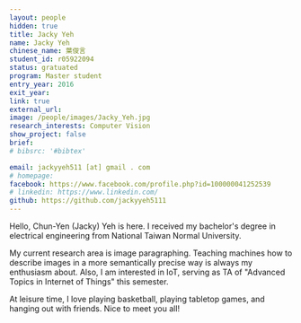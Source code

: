 ```yaml
---
layout: people
hidden: true
title: Jacky Yeh
name: Jacky Yeh
chinese_name: 葉俊言
student_id: r05922094
status: gratuated
program: Master student
entry_year: 2016
exit_year: 
link: true
external_url:
image: /people/images/Jacky_Yeh.jpg
research_interests: Computer Vision
show_project: false
brief:
# bibsrc: '#bibtex'

email: jackyyeh511 [at] gmail . com
# homepage: 
facebook: https://www.facebook.com/profile.php?id=100000041252539
# linkedin: https://www.linkedin.com/
github: https://github.com/jackyyeh5111
---
```


Hello, Chun-Yen (Jacky) Yeh is here. I received my bachelor's degree in electrical engineering from National Taiwan Normal University. 

My current research area is image paragraphing. Teaching machines how to describe images in a more semantically precise way is always my enthusiasm about. Also, I am interested in IoT, serving as TA of "Advanced Topics in Internet of Things" this semester.

At leisure time, I love playing basketball, playing tabletop games, and hanging out with friends. 
Nice to meet you all!
